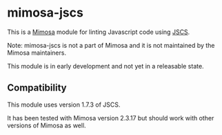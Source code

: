 mimosa-jscs
===========

This is a [Mimosa](http://mimosa.io) module for linting Javascript
code using [JSCS](https://github.com/jscs-dev/node-jscs).

Note: mimosa-jscs is not a part of Mimosa and it is not maintained by the
Mimosa maintainers.

This module is in early development and not yet in a releasable state.

Compatibility
-------------

This module uses version 1.7.3 of JSCS.

It has been tested with Mimosa version 2.3.17 but should work with
other versions of Mimosa as well.

